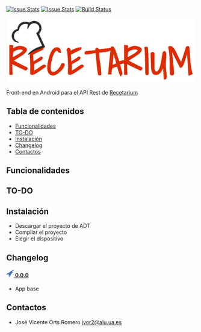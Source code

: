 [![Issue Stats](http://issuestats.com/github/JoseVte/tfg-recetarium-android/badge/pr?style=flat)](http://issuestats.com/github/JoseVte/tfg-recetarium-android)
[![Issue Stats](http://issuestats.com/github/JoseVte/tfg-recetarium-android/badge/issue?style=flat)](http://issuestats.com/github/JoseVte/tfg-recetarium-android)
[![Build Status](https://travis-ci.org/JoseVte/tfg-recetarium-android.png)](https://travis-ci.org/JoseVte/tfg-recetarium-android)

![logo](https://raw.githubusercontent.com/JoseVte/tfg-recetarium-angularjs/master/app/img/header-logo-light.png)

Front-end en Android para el API Rest de [Recetarium](https://github.com/JoseVte/tfg-recetarium)

## Tabla de contenidos

* [Funcionalidades](#functions)
* [TO-DO](#to-do)
* [Instalación](#installation)
* [Changelog](#changelog)
* [Contactos](#contacts)

## <a name="functions"></a>Funcionalidades

## <a name="to-do"></a>TO-DO

## <a name="installation"></a>Instalación

- Descargar el proyecto de ADT
- Compilar el proyecto
- Elegir el dispositivo

## <a name="changelog"></a>Changelog

#### [![0.0.0](https://raw.githubusercontent.com/JoseVte/tfg-recetarium-angularjs/master/app/doc/rocket-blue.png) 0.0.0](https://github.com/JoseVte/tfg-recetarium-android/releases/tag/0.0.0)

- App base

## <a name="contacts"></a>Contactos

* José Vicente Orts Romero <jvor2@alu.ua.es>